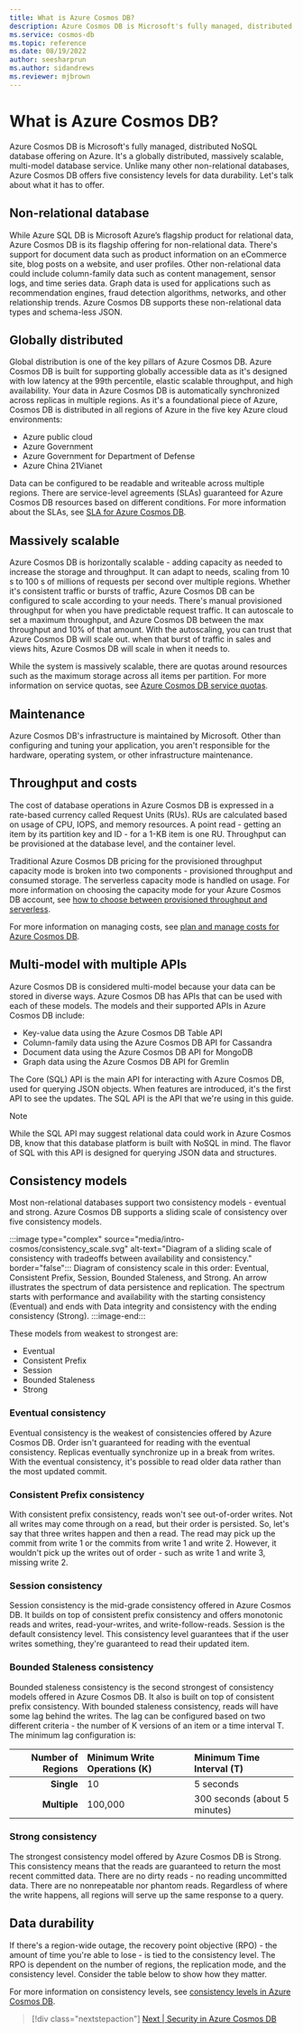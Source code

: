 ```yaml
---
title: What is Azure Cosmos DB?
description: Azure Cosmos DB is Microsoft's fully managed, distributed NoSQL database offering on Azure.
ms.service: cosmos-db
ms.topic: reference
ms.date: 08/19/2022
author: seesharprun
ms.author: sidandrews
ms.reviewer: mjbrown
---
```


# What is Azure Cosmos DB?

Azure Cosmos DB is Microsoft's fully managed, distributed NoSQL database offering on Azure. It's a globally distributed, massively scalable, multi-model database service. Unlike many other non-relational databases, Azure Cosmos DB offers five consistency levels for data durability. Let's talk about what it has to offer.

## Non-relational database

While Azure SQL DB is Microsoft Azure’s flagship product for relational data, Azure Cosmos DB is its flagship offering for non-relational data. There's support for document data such as product information on an eCommerce site, blog posts on a website, and user profiles. Other non-relational data could include column-family data such as content management, sensor logs, and time series data. Graph data is used for applications such as recommendation engines, fraud detection algorithms, networks, and other relationship trends. Azure Cosmos DB supports these non-relational data types and schema-less JSON.

## Globally distributed

Global distribution is one of the key pillars of Azure Cosmos DB. Azure Cosmos DB is built for supporting globally accessible data as it's designed with low latency at the 99th percentile, elastic scalable throughput, and high availability. Your data in Azure Cosmos DB is automatically synchronized across replicas in multiple regions. As it's a foundational piece of Azure, Cosmos DB is distributed in all regions of Azure in the five key Azure cloud environments:

* Azure public cloud
* Azure Government
* Azure Government for Department of Defense
* Azure China 21Vianet

Data can be configured to be readable and writeable across multiple regions. There are service-level agreements (SLAs) guaranteed for Azure Cosmos DB resources based on different conditions. For more information about the SLAs, see [SLA for Azure Cosmos DB](https://azure.microsoft.com/support/legal/sla/cosmos-db/).

## Massively scalable

Azure Cosmos DB is horizontally scalable - adding capacity as needed to increase the storage and throughput. It can adapt to needs, scaling from 10 s to 100 s of millions of requests per second over multiple regions. Whether it's consistent traffic or bursts of traffic, Azure Cosmos DB can be configured to scale according to your needs. There's manual provisioned throughput  for when you have predictable request traffic. It can autoscale to set a maximum throughput, and Azure Cosmos DB between the max throughput and 10% of that amount. With the autoscaling, you can trust that Azure Cosmos DB will scale out. when that burst of traffic in sales and views hits, Azure Cosmos DB will scale in when it needs to.

While the system is massively scalable, there are quotas around resources such as the maximum storage across all items per partition. For more information on service quotas, see [Azure Cosmos DB service quotas](../../concepts-limits.md).

## Maintenance

Azure Cosmos DB's infrastructure is maintained by Microsoft. Other than configuring and tuning your application, you aren't responsible for the hardware, operating system, or other infrastructure maintenance.

## Throughput and costs

The cost of database operations in Azure Cosmos DB is expressed in a rate-based currency called Request Units (RUs). RUs are calculated based on usage of CPU, IOPS, and memory resources. A point read - getting an item by its partition key and ID - for a 1-KB item is one RU. Throughput can be provisioned at the database level, and the container level.

Traditional Azure Cosmos DB pricing for the provisioned throughput capacity mode is broken into two components - provisioned throughput and consumed storage. The serverless capacity mode is handled on usage. For more information on choosing the capacity mode for your Azure Cosmos DB account, see [how to choose between provisioned throughput and serverless](../../throughput-serverless.md).

For more information on managing costs, see [plan and manage costs for Azure Cosmos DB](../../plan-manage-costs.md).

## Multi-model with multiple APIs

Azure Cosmos DB is considered multi-model because your data can be stored in diverse ways. Azure Cosmos DB has APIs that can be used with each of these models. The models and their supported APIs in Azure Cosmos DB include:

* Key-value data using the Azure Cosmos DB Table API
* Column-family data using the Azure Cosmos DB API for Cassandra
* Document data using the Azure Cosmos DB API for MongoDB
* Graph data using the Azure Cosmos DB API for Gremlin

The Core (SQL) API is the main API for interacting with Azure Cosmos DB, used for querying JSON objects. When features are introduced, it's the first API to see the updates. The SQL API is the API that we're using in this guide.

> [!NOTE]
> While the SQL API may suggest relational data could work in Azure Cosmos DB, know that this database platform is built with NoSQL in mind. The flavor of SQL with this API is designed for querying JSON data and structures.

## Consistency models

Most non-relational databases support two consistency models - eventual and strong. Azure Cosmos DB supports a sliding scale of consistency over five consistency models.

:::image type="complex" source="media/intro-cosmos/consistency_scale.svg" alt-text="Diagram of a sliding scale of consistency with tradeoffs between availability and consistency." border="false":::
Diagram of consistency scale in this order: Eventual, Consistent Prefix, Session, Bounded Staleness, and Strong. An arrow illustrates the spectrum of data persistence and replication. The spectrum starts with performance and availability with the starting consistency (Eventual) and ends with Data integrity and consistency with the ending consistency (Strong).
:::image-end:::

These models from weakest to strongest are:

* Eventual
* Consistent Prefix
* Session
* Bounded Staleness
* Strong

### Eventual consistency

Eventual consistency is the weakest of consistencies offered by Azure Cosmos DB. Order isn't guaranteed for reading with the eventual consistency. Replicas eventually synchronize up in a break from writes. With the eventual consistency, it's possible to read older data rather than the most updated commit.

### Consistent Prefix consistency

With consistent prefix consistency, reads won't see out-of-order writes. Not all writes may come through on a read, but their order is persisted. So, let's say that three writes happen and then a read. The read may pick up the commit from write 1 or the commits from write 1 and write 2. However, it wouldn't pick up the writes out of order - such as write 1 and write 3, missing write 2.

### Session consistency

Session consistency is the mid-grade consistency offered in Azure Cosmos DB. It builds on top of consistent prefix consistency and offers monotonic reads and writes, read-your-writes, and write-follow-reads. Session is the default consistency level. This consistency level guarantees that if the user writes something, they're guaranteed to read their updated item.

### Bounded Staleness consistency

Bounded staleness consistency is the second strongest of consistency models offered in Azure Cosmos DB. It also is built on top of consistent prefix consistency. With bounded staleness consistency, reads will have some lag behind the writes. The lag can be configured based on two different criteria - the number of K versions of an item or a time interval T. The minimum lag configuration is:

| Number of Regions | Minimum Write Operations (K) | Minimum Time Interval (T) |
| ---: | :--- | :--- |
| **Single** | 10 | 5 seconds |
| **Multiple** | 100,000 | 300 seconds (about 5 minutes) |

### Strong consistency

The strongest consistency model offered by Azure Cosmos DB is Strong. This consistency means that the reads are guaranteed to return the most recent committed data. There are no dirty reads - no reading uncommitted data. There are no nonrepeatable nor phantom reads. Regardless of where the write happens, all regions will serve up the same response to a query.

## Data durability

If there's a region-wide outage, the recovery point objective (RPO) - the amount of time you're able to lose - is tied to the consistency level. The RPO is dependent on the number of regions, the replication mode, and the consistency level. Consider the table below to show how they matter.

For more information on consistency levels, see [consistency levels in Azure Cosmos DB](../../consistency-levels.md).

> [!div class="nextstepaction"]
> [Next | Security in Azure Cosmos DB](security.md)
